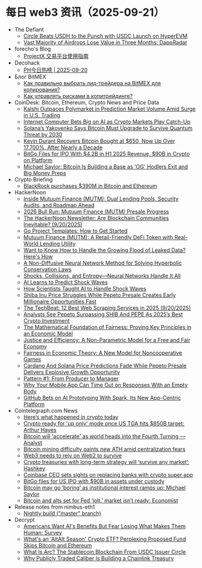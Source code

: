 # 每日 web3 资讯（2025-09-21）

- The Defiant
  - [Circle Beats USDH to the Punch with USDC Launch on HyperEVM](https://thedefiant.io/news/defi/circle-beats-usdh-to-the-punch-with-usdc-launch-on-hyperevm)
  - [Vast Majority of Airdrops Lose Value in Three Months: DappRadar](https://thedefiant.io/news/research-and-opinion/vast-majority-of-airdrops-lose-value-in-three-months-dappradar)
- forecho's Blog
  - [ProjectX 交易平台使用指南](https://blog.forecho.com/projectx-trading-platform-guide.html)
- Decohack
  - [PH今日热榜 | 2025-09-20](https://decohack.com/producthunt-daily-2025-09-20/)
- Блог BitMEX
  - [Как правильно выбрать лид-трейдера на BitMEX для копирования?](https://blog.bitmex.com/%d0%ba%d0%b0%d0%ba-%d0%bf%d1%80%d0%b0%d0%b2%d0%b8%d0%bb%d1%8c%d0%bd%d0%be-%d0%b2%d1%8b%d0%b1%d1%80%d0%b0%d1%82%d1%8c-%d0%bb%d0%b8%d0%b4-%d1%82%d1%80%d0%b5%d0%b9%d0%b4%d0%b5%d1%80%d0%b0-%d0%bd%d0%b0-bi/)
  - [Как управлять рисками в копитрейдинге?](https://blog.bitmex.com/manage-risk-copy-trading-ru/)
- CoinDesk: Bitcoin, Ethereum, Crypto News and Price Data
  - [Kalshi Outpaces Polymarket in Prediction Market Volume Amid Surge in U.S. Trading](https://www.coindesk.com/markets/2025/09/20/kalshi-outpaces-polymarket-in-prediction-market-volume-amid-surge-in-u-s-trading)
  - [Internet Computer Bets Big on AI as Crypto Markets Play Catch-Up](https://www.coindesk.com/tech/2025/09/20/internet-computer-bets-big-on-ai-as-crypto-markets-play-catch-up)
  - [Solana’s Yakovenko Says Bitcoin Must Upgrade to Survive Quantum Threat by 2030](https://www.coindesk.com/tech/2025/09/20/solana-s-yakovenko-says-bitcoin-must-upgrade-to-survive-quantum-threat-by-2030)
  - [Kevin Durant Recovers Bitcoin Bought at $650, Now Up Over 17,700%, After Nearly a Decade](https://www.coindesk.com/business/2025/09/20/kevin-durant-recovers-bitcoin-bought-at-usd650-now-up-over-17-700-after-nearly-a-decade)
  - [BitGo Files for IPO With $4.2B in H1 2025 Revenue, $90B in Crypto on Platform](https://www.coindesk.com/business/2025/09/20/bitgo-files-for-ipo-with-usd4-2b-in-h1-2025-revenue-usd90b-in-crypto-on-platform)
  - [Michael Saylor: Bitcoin Is Building a Base as 'OG' Hodlers Exit and Big Money Preps](https://www.coindesk.com/markets/2025/09/20/michael-saylor-bitcoin-is-building-a-base-as-og-sellers-exit-and-big-money-preps)
- Crypto Briefing
  - [BlackRock purchases $390M in Bitcoin and Ethereum](https://cryptobriefing.com/blackrock-purchases-390m-bitcoin-ethereum/)
- HackerNoon
  - [Inside Mutuum Finance (MUTM): Dual Lending Pools, Security Audits, and Roadmap Ahead](https://hackernoon.com/inside-mutuum-finance-mutm-dual-lending-pools-security-audits-and-roadmap-ahead?source=rss)
  - [2026 Bull Run: Mutuum Finance (MUTM) Presale Progress](https://hackernoon.com/2026-bull-run-mutuum-finance-mutm-presale-progress?source=rss)
  - [The HackerNoon Newsletter: Are Blockchain Communities Inevitable? (9/20/2025)](https://hackernoon.com/9-20-2025-newsletter?source=rss)
  - [Go Project Templates: How to Get Started](https://hackernoon.com/go-project-templates-how-to-get-started?source=rss)
  - [Mutuum Finance (MUTM): A Retail-Friendly DeFi Token with Real-World Lending Utility](https://hackernoon.com/mutuum-finance-mutm-a-retail-friendly-defi-token-with-real-world-lending-utility?source=rss)
  - [Want to Know How to Handle the Growing Flood of Leaked Data? Here's How](https://hackernoon.com/want-to-know-how-to-handle-the-growing-flood-of-leaked-data-heres-how?source=rss)
  - [A Non-Diffusive Neural Network Method for Solving Hyperbolic Conservation Laws](https://hackernoon.com/a-non-diffusive-neural-network-method-for-solving-hyperbolic-conservation-laws?source=rss)
  - [Shocks, Collisions, and Entropy—Neural Networks Handle It All](https://hackernoon.com/shocks-collisions-and-entropyneural-networks-handle-it-all?source=rss)
  - [AI Learns to Predict Shock Waves](https://hackernoon.com/ai-learns-to-predict-shock-waves?source=rss)
  - [How Scientists Taught AI to Handle Shock Waves](https://hackernoon.com/how-scientists-taught-ai-to-handle-shock-waves?source=rss)
  - [Shiba Inu Price Struggles While Pepeto Presale Creates Early Millionaire Opportunities Fast](https://hackernoon.com/shiba-inu-price-struggles-while-pepeto-presale-creates-early-millionaire-opportunities-fast?source=rss)
  - [The TechBeat: 12 Best Web Scraping Services in 2025 (9/20/2025)](https://hackernoon.com/9-20-2025-techbeat?source=rss)
  - [Analysts See Pepeto Surpassing SHIB And PEPE As 2025’s Best Crypto Investment](https://hackernoon.com/analysts-see-pepeto-surpassing-shib-and-pepe-as-2025s-best-crypto-investment?source=rss)
  - [The Mathematical Foundation of Fairness: Proving Key Principles in an Economic Model](https://hackernoon.com/the-mathematical-foundation-of-fairness-proving-key-principles-in-an-economic-model?source=rss)
  - [Justice and Efficiency: A Non-Parametric Model for a Free and Fair Economy](https://hackernoon.com/justice-and-efficiency-a-non-parametric-model-for-a-free-and-fair-economy?source=rss)
  - [Fairness in Economic Theory: A New Model for Noncooperative Games](https://hackernoon.com/fairness-in-economic-theory-a-new-model-for-noncooperative-games?source=rss)
  - [Cardano And Solana Price Predictions Fade While Pepeto Presale Delivers Explosive Growth Opportunity](https://hackernoon.com/cardano-and-solana-price-predictions-fade-while-pepeto-presale-delivers-explosive-growth-opportunity?source=rss)
  - [Pattern #1: From Producer to Manager](https://hackernoon.com/pattern-1-from-producer-to-manager?source=rss)
  - [Why Your Mobile App Can Time Out on Responses With an Empty Body](https://hackernoon.com/why-your-mobile-app-can-time-out-on-responses-with-an-empty-body?source=rss)
  - [GitHub Bets on AI Prototyping With Spark, Its New App-Centric Platform](https://hackernoon.com/github-bets-on-ai-prototyping-with-spark-its-new-app-centric-platform?source=rss)
- Cointelegraph.com News
  - [Here’s what happened in crypto today](https://cointelegraph.com/news/what-happened-in-crypto-today?utm_source=rss_feed&utm_medium=rss&utm_campaign=rss_partner_inbound)
  - [Crypto ready for &#039;up only&#039; mode once US TGA hits $850B target: Arthur Hayes](https://cointelegraph.com/news/crypto-up-only-mode-us-tga-850b-arthur-hayes?utm_source=rss_feed&utm_medium=rss&utm_campaign=rss_partner_inbound)
  - [Bitcoin will &#039;accelerate&#039; as world heads into the Fourth Turning — Analyst](https://cointelegraph.com/news/bitcoin-accelerate-world-heads-fourth-turning?utm_source=rss_feed&utm_medium=rss&utm_campaign=rss_partner_inbound)
  - [Bitcoin mining difficulty paints new ATH amid centralization fears](https://cointelegraph.com/news/bitcoin-mining-difficulty-all-time-high-centralization-fear?utm_source=rss_feed&utm_medium=rss&utm_campaign=rss_partner_inbound)
  - [Web3 needs to rely on Web2 to survive](https://cointelegraph.com/news/web3-rely-on-web2?utm_source=rss_feed&utm_medium=rss&utm_campaign=rss_partner_inbound)
  - [Crypto treasuries with long-term strategy will ‘survive any market’: Hashkey](https://cointelegraph.com/news/crypto-treasuries-long-term-strategy-survive-hashkey?utm_source=rss_feed&utm_medium=rss&utm_campaign=rss_partner_inbound)
  - [Coinbase CEO sets sights on replacing banks with crypto super app](https://cointelegraph.com/news/coinbase-super-app-brian-armstrong-banking-vision?utm_source=rss_feed&utm_medium=rss&utm_campaign=rss_partner_inbound)
  - [BitGo files for US IPO with $90B in assets under custody](https://cointelegraph.com/news/bitgo-us-ipo-crypto-custody-90b-assets?utm_source=rss_feed&utm_medium=rss&utm_campaign=rss_partner_inbound)
  - [Bitcoin may go ‘boring’ as institutional interest ramps up: Michael Saylor](https://cointelegraph.com/news/bitcoin-price-volatility-institutions-retail-traders-strategy-michael-saylor?utm_source=rss_feed&utm_medium=rss&utm_campaign=rss_partner_inbound)
  - [Bitcoin and alts set for Fed ‘jolt,’ market isn’t ready: Economist](https://cointelegraph.com/news/bitcoin-altcoins-price-surge-federal-reserve-united-states-economist?utm_source=rss_feed&utm_medium=rss&utm_campaign=rss_partner_inbound)
- Release notes from nimbus-eth1
  - [Nightly build ("master" branch)](https://github.com/status-im/nimbus-eth1/releases/tag/nightly)
- Decrypt
  - [Americans Want AI's Benefits But Fear Losing What Makes Them Human: Survey](https://decrypt.co/340511/americans-want-ai-benefits-fear-losing-makes-human)
  - [What's an 'AltAlt Season' Crypto ETF? Perplexing Proposed Fund Skips Bitcoin and Ethereum](https://decrypt.co/340488/altalt-season-crypto-etf-proposed-fund-skips-bitcoin-ethereum)
  - [What Is Arc? The Stablecoin Blockchain From USDC Issuer Circle](https://decrypt.co/resources/what-is-arc-the-stablecoin-blockchain-from-usdc-issuer-circle)
  - [Why Publicly Traded Caliber Is Building a Chainlink Treasury](https://decrypt.co/340287/why-publicly-traded-caliber-building-chainlink-treasury)

